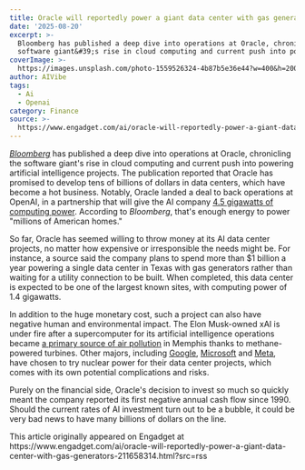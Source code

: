 ```yaml
---
title: Oracle will reportedly power a giant data center with gas generators
date: '2025-08-20'
excerpt: >-
  Bloomberg has published a deep dive into operations at Oracle, chronicling the
  software giant&#39;s rise in cloud computing and current push into powe...
coverImage: >-
  https://images.unsplash.com/photo-1559526324-4b87b5e36e44?w=400&h=200&fit=crop&auto=format
author: AIVibe
tags:
  - Ai
  - Openai
category: Finance
source: >-
  https://www.engadget.com/ai/oracle-will-reportedly-power-a-giant-data-center-with-gas-generators-211658314.html?src=rss
---
```

<p><a data-i13n="elm:context_link;elmt:doNotAffiliate;cpos:1;pos:1" class="no-affiliate-link" href="https://www.bloomberg.com/news/articles/2025-08-20/oracle-cloud-powers-openai-nvidia-and-larry-ellison-s-riches"><em><ins>Bloomberg</ins></em></a> has published a deep dive into operations at Oracle, chronicling the software giant&#39;s rise in cloud computing and current push into powering artificial intelligence projects. The publication reported that Oracle has promised to develop tens of billions of dollars in data centers, which have become a hot business. Notably, Oracle landed a deal to back operations at OpenAI, in a partnership that will give the AI company <a data-i13n="elm:context_link;elmt:doNotAffiliate;cpos:2;pos:1" class="no-affiliate-link" href="https://www.engadget.com/ai/openai-partners-with-oracle-to-built-out-45-gigawatts-in-data-center-capacity-143423570.html"><ins>4.5 gigawatts of computing power</ins></a>. According to <em>Bloomberg</em>, that&#39;s enough energy to power &quot;millions of American homes.&quot;</p>
<p>So far, Oracle has seemed willing to throw money at its AI data center projects, no matter how expensive or irresponsible the needs might be. For instance, a source said the company plans to spend more than $1 billion a year powering a single data center in Texas with gas generators rather than waiting for a utility connection to be built. When completed, this data center is expected to be one of the largest known sites, with computing power of 1.4 gigawatts.</p>
<span id="end-legacy-contents"></span><p>In addition to the huge monetary cost, such a project can also have negative human and environmental impact. The Elon Musk-owned xAI is under fire after a supercomputer for its artificial intelligence operations became <a data-i13n="elm:context_link;elmt:doNotAffiliate;cpos:3;pos:1" class="no-affiliate-link" href="https://www.theguardian.com/technology/2025/apr/24/elon-musk-xai-memphis"><ins>a primary source of air pollution</ins></a> in Memphis thanks to methane-powered turbines. Other majors, including <a data-i13n="elm:context_link;elmt:doNotAffiliate;cpos:4;pos:1" class="no-affiliate-link" href="https://www.engadget.com/big-tech/google-announces-first-nuclear-site-to-power-its-data-centers-162627123.html"><ins>Google</ins></a>, <a data-i13n="elm:context_link;elmt:doNotAffiliate;cpos:5;pos:1" class="no-affiliate-link" href="https://www.engadget.com/ai/microsoft-plans-to-restart-the-three-mile-island-nuclear-plant-that-narrowly-avoided-disaster-161256442.html"><ins>Microsoft</ins></a> and <a data-i13n="elm:context_link;elmt:doNotAffiliate;cpos:6;pos:1" class="no-affiliate-link" href="https://www.engadget.com/big-tech/meta-signs-multi-decade-nuclear-energy-deal-to-power-its-ai-data-centers-144916645.html"><ins>Meta</ins></a>, have chosen to try nuclear power for their data center projects, which comes with its own potential complications and risks.&nbsp;</p>
<p>Purely on the financial side, Oracle&#39;s decision to invest so much so quickly meant the company reported its first negative annual cash flow since 1990. Should the current rates of AI investment turn out to be a bubble, it could be very bad news to have many billions of dollars on the line.&nbsp;</p>This article originally appeared on Engadget at https://www.engadget.com/ai/oracle-will-reportedly-power-a-giant-data-center-with-gas-generators-211658314.html?src=rss
